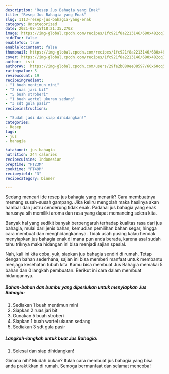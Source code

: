 ```yaml
---
description: "Resep Jus Bahagia yang Enak"
title: "Resep Jus Bahagia yang Enak"
slug: 1113-resep-jus-bahagia-yang-enak
category: Uncategorized
date: 2021-08-15T18:21:35.270Z
image: https://img-global.cpcdn.com/recipes/1fc921f8a2213146/680x482cq70/jus-bahagia-foto-resep-utama.jpg
hideToc: false
enableToc: true
enableTocContent: false
thumbnail: https://img-global.cpcdn.com/recipes/1fc921f8a2213146/680x482cq70/jus-bahagia-foto-resep-utama.jpg
cover: https://img-global.cpcdn.com/recipes/1fc921f8a2213146/680x482cq70/jus-bahagia-foto-resep-utama.jpg
author:  isti
authorAv:  https://img-global.cpcdn.com/users/29fe2b080ee08597/60x60cq50/avatar.jpg
ratingvalue: 5
reviewcount: 19
recipeingredient:
- "1 buah mentimun mini"
- "2 ruas jari bit"
- "5 buah stroberi"
- "1 buah wortel ukuran sedang"
- "3 sdt gula pasir"
recipeinstructions:

- "Sudah jadi dan siap dihidangkan!"
categories:
- Resep
tags:
- jus
- bahagia

katakunci: jus bahagia 
nutrition: 244 calories
recipecuisine: Indonesian
preptime: "PT23M"
cooktime: "PT49M"
recipeyield: "3"
recipecategory: Dinner

---
```



Sedang mencari ide resep jus bahagia yang menarik? Cara membuatnya memang susah-susah gampang. Jika keliru mengolah maka hasilnya akan hambar dan justru cenderung tidak enak. Padahal jus bahagia yang enak harusnya sih memiliki aroma dan rasa yang dapat memancing selera kita.


Banyak hal yang sedikit banyak berpengaruh terhadap kualitas rasa dari jus bahagia, mulai dari jenis bahan, kemudian pemilihan bahan segar, hingga cara membuat dan menghidangkannya. Tidak usah pusing kalau hendak menyiapkan jus bahagia enak di mana pun anda berada, karena asal sudah tahu triknya maka hidangan ini bisa menjadi sajian spesial.




Nah, kali ini kita coba, yuk, siapkan jus bahagia sendiri di rumah. Tetap dengan bahan sederhana, sajian ini bisa memberi manfaat untuk membantu menjaga kesehatan tubuh kita. Kamu bisa membuat Jus Bahagia memakai 5 bahan dan 0 langkah pembuatan. Berikut ini cara dalam membuat hidangannya.

<!--inarticleads1-->

##### Bahan-bahan dan bumbu yang diperlukan untuk menyiapkan Jus Bahagia:

1. Sediakan 1 buah mentimun mini
1. Siapkan 2 ruas jari bit
1. Gunakan 5 buah stroberi
1. Siapkan 1 buah wortel ukuran sedang
1. Sediakan 3 sdt gula pasir




<!--inarticleads2-->

##### Langkah-langkah untuk buat Jus Bahagia:


1. Selesai dan siap dihidangkan!



Gimana nih? Mudah bukan? Itulah cara membuat jus bahagia yang bisa anda praktikkan di rumah. Semoga bermanfaat dan selamat mencoba!
